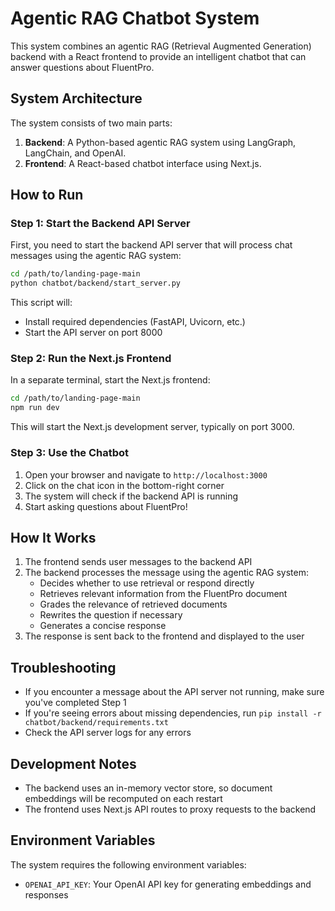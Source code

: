 # Agentic RAG Chatbot System

This system combines an agentic RAG (Retrieval Augmented Generation) backend with a React frontend to provide an intelligent chatbot that can answer questions about FluentPro.

## System Architecture

The system consists of two main parts:

1. **Backend**: A Python-based agentic RAG system using LangGraph, LangChain, and OpenAI.
2. **Frontend**: A React-based chatbot interface using Next.js.

## How to Run

### Step 1: Start the Backend API Server

First, you need to start the backend API server that will process chat messages using the agentic RAG system:

```bash
cd /path/to/landing-page-main
python chatbot/backend/start_server.py
```

This script will:
- Install required dependencies (FastAPI, Uvicorn, etc.)
- Start the API server on port 8000

### Step 2: Run the Next.js Frontend

In a separate terminal, start the Next.js frontend:

```bash
cd /path/to/landing-page-main
npm run dev
```

This will start the Next.js development server, typically on port 3000.

### Step 3: Use the Chatbot

1. Open your browser and navigate to `http://localhost:3000`
2. Click on the chat icon in the bottom-right corner
3. The system will check if the backend API is running
4. Start asking questions about FluentPro!

## How It Works

1. The frontend sends user messages to the backend API
2. The backend processes the message using the agentic RAG system:
   - Decides whether to use retrieval or respond directly
   - Retrieves relevant information from the FluentPro document
   - Grades the relevance of retrieved documents
   - Rewrites the question if necessary
   - Generates a concise response
3. The response is sent back to the frontend and displayed to the user

## Troubleshooting

- If you encounter a message about the API server not running, make sure you've completed Step 1
- If you're seeing errors about missing dependencies, run `pip install -r chatbot/backend/requirements.txt`
- Check the API server logs for any errors

## Development Notes

- The backend uses an in-memory vector store, so document embeddings will be recomputed on each restart
- The frontend uses Next.js API routes to proxy requests to the backend

## Environment Variables

The system requires the following environment variables:

- `OPENAI_API_KEY`: Your OpenAI API key for generating embeddings and responses 